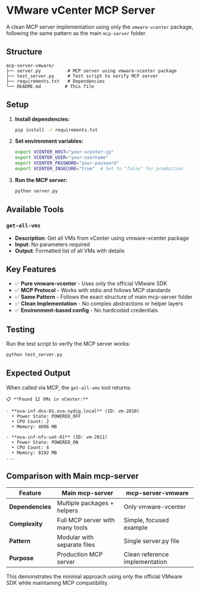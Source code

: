 # VMware vCenter MCP Server

A clean MCP server implementation using only the `vmware-vcenter` package, following the same pattern as the main `mcp-server` folder.

## Structure

```
mcp-server-vmware/
├── server.py          # MCP server using vmware-vcenter package
├── test_server.py     # Test script to verify MCP server
├── requirements.txt   # Dependencies
└── README.md         # This file
```

## Setup

1. **Install dependencies:**
   ```bash
   pip install -r requirements.txt
   ```

2. **Set environment variables:**
   ```bash
   export VCENTER_HOST="your-vcenter-ip"
   export VCENTER_USER="your-username"
   export VCENTER_PASSWORD="your-password"
   export VCENTER_INSECURE="true"  # Set to "false" for production
   ```

3. **Run the MCP server:**
   ```bash
   python server.py
   ```

## Available Tools

### `get-all-vms`
- **Description**: Get all VMs from vCenter using vmware-vcenter package
- **Input**: No parameters required
- **Output**: Formatted list of all VMs with details

## Key Features

- ✅ **Pure vmware-vcenter** - Uses only the official VMware SDK
- ✅ **MCP Protocol** - Works with stdio and follows MCP standards
- ✅ **Same Pattern** - Follows the exact structure of main mcp-server folder
- ✅ **Clean Implementation** - No complex abstractions or helper layers
- ✅ **Environment-based config** - No hardcoded credentials

## Testing

Run the test script to verify the MCP server works:

```bash
python test_server.py
```

## Expected Output

When called via MCP, the `get-all-vms` tool returns:

```
📋 **Found 12 VMs in vCenter:**

- **ova-inf-dns-01.ova.nydig.local** (ID: vm-2010)
  • Power State: POWERED_OFF
  • CPU Count: 2
  • Memory: 4096 MB

- **ova-inf-nfs-uat-01** (ID: vm-2011)
  • Power State: POWERED_ON
  • CPU Count: 4
  • Memory: 8192 MB
...
```

## Comparison with Main mcp-server

| Feature | Main mcp-server | mcp-server-vmware |
|---------|----------------|-------------------|
| **Dependencies** | Multiple packages + helpers | Only vmware-vcenter |
| **Complexity** | Full MCP server with many tools | Simple, focused example |
| **Pattern** | Modular with separate files | Single server.py file |
| **Purpose** | Production MCP server | Clean reference implementation |

This demonstrates the minimal approach using only the official VMware SDK while maintaining MCP compatibility. 